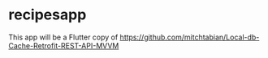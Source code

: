 # recipesapp

This app will be a Flutter copy of https://github.com/mitchtabian/Local-db-Cache-Retrofit-REST-API-MVVM

